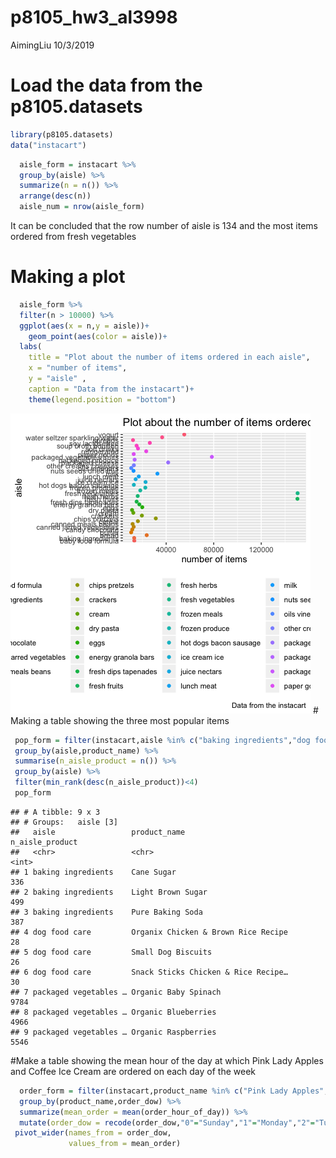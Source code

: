 p8105\_hw3\_al3998
================
AimingLiu
10/3/2019

# Load the data from the p8105.datasets

``` r
library(p8105.datasets)
data("instacart")
```

``` r
  aisle_form = instacart %>% 
  group_by(aisle) %>%
  summarize(n = n()) %>% 
  arrange(desc(n)) 
  aisle_num = nrow(aisle_form) 
```

It can be concluded that the row number of aisle is 134 and the most
items ordered from fresh vegetables

# Making a plot

``` r
  aisle_form %>% 
  filter(n > 10000) %>% 
  ggplot(aes(x = n,y = aisle))+
    geom_point(aes(color = aisle))+
  labs(
    title = "Plot about the number of items ordered in each aisle",
    x = "number of items",
    y = "aisle" ,
    caption = "Data from the instacart")+
    theme(legend.position = "bottom")
```

![](p8105_hw3_al3998_files/figure-gfm/unnamed-chunk-3-1.png)<!-- --> \#
Making a table showing the three most popular
items

``` r
 pop_form = filter(instacart,aisle %in% c("baking ingredients","dog food care","packaged vegetables fruits")) %>% 
 group_by(aisle,product_name) %>% 
 summarise(n_aisle_product = n()) %>%
 group_by(aisle) %>%
 filter(min_rank(desc(n_aisle_product))<4)
 pop_form
```

    ## # A tibble: 9 x 3
    ## # Groups:   aisle [3]
    ##   aisle                 product_name                        n_aisle_product
    ##   <chr>                 <chr>                                         <int>
    ## 1 baking ingredients    Cane Sugar                                      336
    ## 2 baking ingredients    Light Brown Sugar                               499
    ## 3 baking ingredients    Pure Baking Soda                                387
    ## 4 dog food care         Organix Chicken & Brown Rice Recipe              28
    ## 5 dog food care         Small Dog Biscuits                               26
    ## 6 dog food care         Snack Sticks Chicken & Rice Recipe…              30
    ## 7 packaged vegetables … Organic Baby Spinach                           9784
    ## 8 packaged vegetables … Organic Blueberries                            4966
    ## 9 packaged vegetables … Organic Raspberries                            5546

\#Make a table showing the mean hour of the day at which Pink Lady
Apples and Coffee Ice Cream are ordered on each day of the
week

``` r
  order_form = filter(instacart,product_name %in% c("Pink Lady Apples","Coffee Ice Cream")) %>% 
  group_by(product_name,order_dow) %>% 
  summarize(mean_order = mean(order_hour_of_day)) %>% 
  mutate(order_dow = recode(order_dow,"0"="Sunday","1"="Monday","2"="Tuesday","3"="Wednesday","4"="Thursday","5"="Friday","6"="Saturday")) %>% 
 pivot_wider(names_from = order_dow,
             values_from = mean_order)
```
